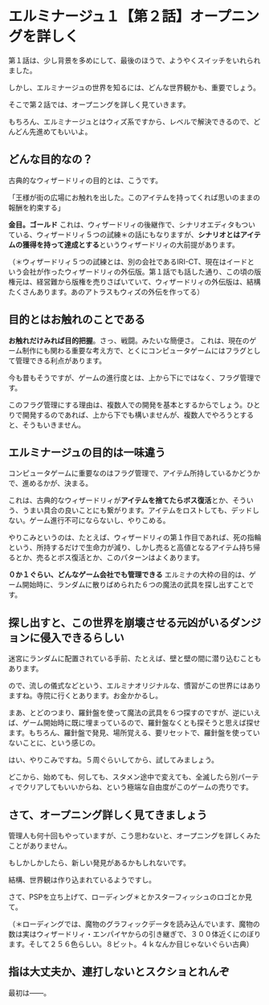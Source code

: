 

# エルミナージュ１【第２話】オープニングを詳しく

第１話は、少し背景を多めにして、最後のほうで、ようやくスイッチをいれられました。

しかし、エルミナージュの世界を知るには、どんな世界観かも、重要でしょう。

そこで第２話では、オープニングを詳しく見ていきます。

もちろん、エルミナージュとはウィズ系ですから、レベルで解決できるので、どんどん先進めてもいいよ。

## どんな目的なの？

古典的なウィザードリィの目的とは、こうです。

「王様が街の広場にお触れを出した。このアイテムを持ってくれば思いのままの報酬を約束する」

**金目。ゴールド**
これは、ウィザードリィの後継作で、シナリオエディタもついている、ウィザードリィ５つの試練＊の話にもなりますが、**シナリオとはアイテムの獲得を持って達成とする**というウィザードリィの大前提があります。



（＊ウィザードリィ５つの試練とは、別の会社であるIRI-CT、現在はイードという会社が作ったウィザードリィの外伝版。第１話でも話した通り、この頃の版権元は、経営難から版権を売りさばいていて、ウィザードリィの外伝版は、結構たくさんあります。あのアトラスもウィズの外伝を作ってる）

## 目的とはお触れのことである

**お触れだけみれば目的把握**。さっ、戦闘。みたいな簡便さ。
これは、現在のゲーム制作にも関わる重要な考え方で、とくにコンピュータゲームにはフラグとして管理できる利点があります。

今も昔もそうですが、ゲームの進行度とは、上から下にではなく、フラグ管理です。

このフラグ管理にする理由は、複数人での開発を基本とするからでしょう。ひとりで開発するのであれば、上から下でも構いませんが、複数人でやろうとすると、そうもいきません。
## エルミナージュの目的は一味違う

コンピュータゲームに重要なのはフラグ管理で、アイテム所持しているかどうかで、進めるかが、決まる。

これは、古典的なウィザードリィが**アイテムを捨てたらボス復活**とか、そういう、うまい具合の良いことにも繋がります。アイテムをロストしても、デッドしない。ゲーム進行不可にならないし、やりこめる。

やりこみというのは、たとえば、ウィザードリィの第１作目であれば、死の指輪という、所持するだけで生命力が減り、しかし売ると高値となるアイテム持ち帰るとか、売るとボス復活とか、このパターンはよくあります。

**０か１ぐらい、どんなゲーム会社でも管理できる**
エルミナの大枠の目的は、ゲーム開始時に、ランダムに散りばめられた６つの魔法の武具を探し出すことです。

## 探し出すと、この世界を崩壊させる元凶がいるダンジョンに侵入できるらしい


迷宮にランダムに配置されている手前、たとえば、壁と壁の間に潜り込むこともあります。

ので、流しの儀式などという、エルミナオリジナルな、慣習がこの世界にはありますね。寺院に行くとあります。お金かかるし。

まあ、とどのつまり、羅針盤を使って魔法の武具を６つ探すのですが、逆にいえば、ゲーム開始時に既に埋まっているので、羅針盤なくとも探そうと思えば探せます。もちろん、羅針盤で発見、場所覚える、要リセットで、羅針盤を使っていないことに、という感じの。

はい、やりこみですね。５周ぐらいしてから、試してみましょう。

どこから、始めても、何しても、スタメン途中で変えても、全滅したら別パーティでクリアしてもいいからね、という極端な自由度がこのゲームの売りです。


## さて、オープニング詳しく見てきましょう

管理人も何十回もやっていますが、こう思わないと、オープニングを詳しくみたことがありません。

もしかしかしたら、新しい発見があるかもしれないです。

結構、世界観は作り込まれているようですし。

さて、PSPを立ち上げて、ローディング＊とかスターフィッシュのロゴとか見て。

（＊ローディングでは、魔物のグラフィックデータを読み込んでいます、魔物の数は実はウィザードリィ・エンパイヤからの引き継ぎで、３００体近くにのぼります。そして２５６色らしい。８ビット。４ｋなんか目じゃないぐらい古典）

## 指は大丈夫か、連打しないとスクショとれんぞ

最初は――。




